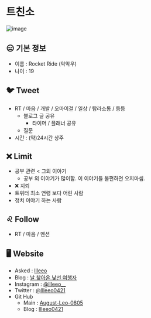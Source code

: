 # 트친소
![image](https://user-images.githubusercontent.com/101883868/163679161-b16a59be-3454-43f6-af78-0d775902d81c.png)
## 😑 기본 정보
- 이름 : Rocket Ride (악악우)
- 나이 : 19

## 🐦 Tweet
- RT / 마음 / 개발 / 오마이걸 / 일상 / 탐라소통 / 등등
  - 블로그 글 공유
    - 타이머 / 플래너 공유
  - 질문
- 시간 : (약)24시간 상주

## ❌ Limit
- 공부 관련 < 그외 이야기
  - 공부 외 이야기가 많이함. 이 이야기들 불편하면 오지마셈.
- ❌ 지뢰
- 트위터 최소 연령 보다 어린 사람
- 정치 이야기 하는 사람

## ♌ Follow
- RT / 마음 / 멘션 

## 🖥️ Website
- Asked : [llleeo](https://asked.kr/llleeo)
- Blog : [날 찾아온 낯선 여행자](https://llleeo0421.tistory.com)
- Instagram : [@llleeo__](https://instagram.com/llleeo__)
- Twitter : [@llleeo0421](https://twitter.com/llleeo0421)
- Git Hub
  - Main : [August-Leo-0805](https://github.com/August-Leo-0805)
  - Blog : [llleeo0421](https://github.com/llleeo0421)
